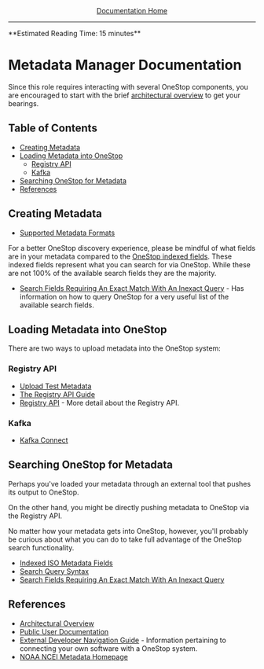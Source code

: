<div align="center"><a href="/onestop/">Documentation Home</a></div>
<hr>
**Estimated Reading Time: 15 minutes**

# Metadata Manager Documentation
Since this role requires interacting with several OneStop components, you are encouraged to start with the brief [architectural overview](architectural-overview) to get your bearings.

## Table of Contents
- [Creating Metadata](#creating-metadata)
- [Loading Metadata into OneStop](#loading-metadata-into-onestop)
    - [Registry API](#registry-api)
    - [Kafka](#kafka)
- [Searching OneStop for Metadata](#searching-onestop-for-metadata)
- [References](#references)

## Creating Metadata
   - [Supported Metadata Formats](metadata-formats)
   
   For a better OneStop discovery experience, please be mindful of what fields are in your metadata compared to the [OneStop indexed fields](iso-indexing-mapping). These indexed fields represent what you can search for via OneStop. While these are not 100% of the available search fields they are the majority.

   - [Search Fields Requiring An Exact Match With An Inexact Query](../api/query-syntax#search-fields-requiring-an-exact-match-with-an-inexact-query) - Has information on how to query OneStop for a very useful list of the available search fields.
   
## Loading Metadata into OneStop
There are two ways to upload metadata into the OneStop system:

### Registry API
  - [Upload Test Metadata](../developer/additional-developer-info#upload-test-metadata)
  - [The Registry API Guide](v3/onestop-metadata-loading)
  - [Registry API](../api/registry-api) - More detail about the Registry API.
  
### Kafka
  - [Kafka Connect](v3/upstream-kafka-connect)

## Searching OneStop for Metadata
Perhaps you've loaded your metadata through an external tool that pushes its output to OneStop. 

On the other hand, you might be directly pushing metadata to OneStop via the Registry API.

No matter how your metadata gets into OneStop, however, you'll probably be curious about what you can do to take full advantage of the OneStop search functionality.

  - [Indexed ISO Metadata Fields](iso-indexing-mapping)
  - [Search Query Syntax](../api/query-syntax)
  - [Search Fields Requiring An Exact Match With An Inexact Query](../api/query-syntax#search-fields-requiring-an-exact-match-with-an-inexact-query)

## References
  - [Architectural Overview](architectural-overview)
  - [Public User Documentation](../public-user/)
  - [External Developer Navigation Guide](../external-developer) - Information pertaining to connecting your own software with a OneStop system.
  - [NOAA NCEI Metadata Homepage](https://ncei.noaa.gov/metadata)
